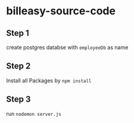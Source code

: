 # billeasy-source-code

## Step 1

create postgres databse with `employeeDb` as name 

## Step 2

Install all Packages by `npm install`

## Step 3 

run `nodemon server.js`
